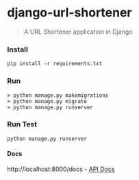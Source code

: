 # django-url-shortener
> A URL Shortener application in Django

### Install
```
pip install -r requirements.txt
```

### Run
```
> python manage.py makemigrations
> python manage.py migrate
> python manage.py runserver
```

### Run Test
```
python manage.py runserver
```

#### Docs

http://localhost:8000/docs - [API Docs](http://localhost:8000/docs)
